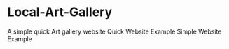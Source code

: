 # Local-Art-Gallery
A simple quick Art gallery website
Quick Website Example
Simple Website Example
